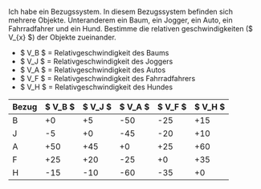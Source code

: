 Ich habe ein Bezugssystem. In diesem Bezugssystem befinden sich mehrere Objekte. Unteranderem ein Baum, ein Jogger, ein Auto, ein Fahrradfahrer und ein Hund. Bestimme die relativen geschwindigkeiten ($ V_{x} $) der Objekte zueinander.

- $ V_B $ = Relativgeschwindigkeit des Baums
- $ V_J $ = Relativgeschwindigkeit des Joggers
- $ V_A $ = Relativgeschwindigkeit des Autos
- $ V_F $ = Relativgeschwindigkeit des Fahrradfahrers
- $ V_H $ = Relativgeschwindigkeit des Hundes

| Bezug | $ V_B $ | $ V_J $ | $ V_A $ | $ V_F $ | $ V_H $ |
| ----- | ------- | ------- | ------- | ------- | ------- |
| B     | +0      | +5      | -50     | -25     | +15     |
| J     | -5      | +0      | -45     | -20     | +10     |
| A     | +50     | +45     | +0      | +25     | +60     |
| F     | +25     | +20     | -25     | +0      | +35     |
| H     | -15     | -10     | -60     | -35     | +0      |
